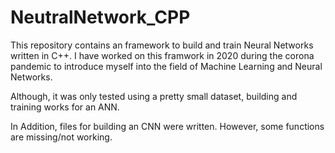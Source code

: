 # NeutralNetwork_CPP

This repository contains an framework to build and train Neural Networks written in C++.
I have worked on this framwork in 2020 during the corona pandemic to introduce myself into the field of Machine Learning and Neural Networks.

Although, it was only tested using a pretty small dataset, building and training works for an ANN.

In Addition, files for building an CNN were written. However, some functions are missing/not working.
